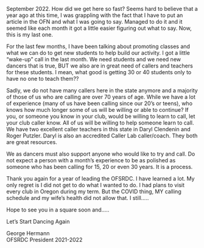 September 2022.  How did we get here so fast? Seems hard to believe that a year ago at this time, I was grappling with the fact that I have to put an article in the OFN and what I was going to say. Managed to do it and it seemed like each month it got a little easier figuring out what to say.  Now, this is my last one.

For the last few months, I have been talking about promoting classes and what we can do to get new students to help build our activity.  I got a little “wake-up” call in the last month. We need students and we need new dancers that is true, BUT we also are in great need of callers and teachers for these students.  I mean, what good is getting 30 or 40 students only to have no one to teach them??

Sadly, we do not have many callers here in the state anymore and a majority of those of us who are calling are over 70 years of age.  While we have a lot of experience (many of us have been calling since our 20’s or teens), who knows how much longer some of us will be willing or able to continue?  If you, or someone you know in your club, would be willing to learn to call, let your club caller know. All of us will be willing to help someone learn to call. We have two excellent caller teachers in this state in Daryl Clendenin and Roger Putzler. Daryl is also an accredited Caller Lab caller/coach. They both are great resources. 

We as dancers must also support anyone who would like to try and call.  Do not expect a person with a month’s experience to be as polished as someone who has been calling for 15, 20 or even 30 years. It is a process.  

Thank you again for a year of leading the OFSRDC. I have learned a lot. My only regret is I did not get to do what I wanted to do. I had plans to visit every club in Oregon during my term. But the COVID thing, MY calling schedule and my wife’s health did not allow that. I still…..
          
Hope to see you in a square soon and…..

Let’s Start Dancing Again

George Hermann   
OFSRDC President 2021-2022
